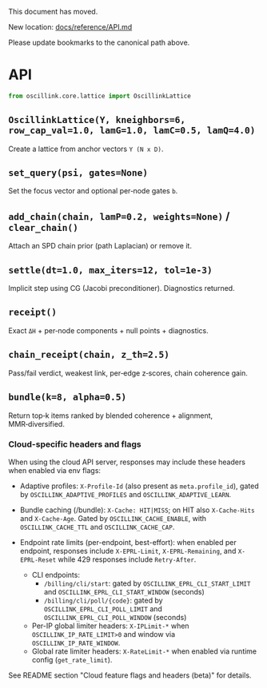 This document has moved.

New location: [docs/reference/API.md](./reference/API.md)

Please update bookmarks to the canonical path above.
# API

```python
from oscillink.core.lattice import OscillinkLattice
```

## `OscillinkLattice(Y, kneighbors=6, row_cap_val=1.0, lamG=1.0, lamC=0.5, lamQ=4.0)`
Create a lattice from anchor vectors `Y (N x D)`.

## `set_query(psi, gates=None)`
Set the focus vector and optional per‑node gates `b`.

## `add_chain(chain, lamP=0.2, weights=None)` / `clear_chain()`
Attach an SPD chain prior (path Laplacian) or remove it.

## `settle(dt=1.0, max_iters=12, tol=1e-3)`
Implicit step using CG (Jacobi preconditioner). Diagnostics returned.

## `receipt()`
Exact `ΔH` + per‑node components + null points + diagnostics.

## `chain_receipt(chain, z_th=2.5)`
Pass/fail verdict, weakest link, per‑edge z‑scores, chain coherence gain.

## `bundle(k=8, alpha=0.5)`
Return top‑k items ranked by blended coherence + alignment, MMR‑diversified.

### Cloud-specific headers and flags

When using the cloud API server, responses may include these headers when enabled via env flags:

- Adaptive profiles: `X-Profile-Id` (also present as `meta.profile_id`), gated by `OSCILLINK_ADAPTIVE_PROFILES` and `OSCILLINK_ADAPTIVE_LEARN`.
- Bundle caching (/bundle): `X-Cache: HIT|MISS`; on HIT also `X-Cache-Hits` and `X-Cache-Age`. Gated by `OSCILLINK_CACHE_ENABLE`, with `OSCILLINK_CACHE_TTL` and `OSCILLINK_CACHE_CAP`.

- Endpoint rate limits (per-endpoint, best-effort): when enabled per endpoint, responses include `X-EPRL-Limit`, `X-EPRL-Remaining`, and `X-EPRL-Reset` while 429 responses include `Retry-After`.
	- CLI endpoints:
		- `/billing/cli/start`: gated by `OSCILLINK_EPRL_CLI_START_LIMIT` and `OSCILLINK_EPRL_CLI_START_WINDOW` (seconds)
		- `/billing/cli/poll/{code}`: gated by `OSCILLINK_EPRL_CLI_POLL_LIMIT` and `OSCILLINK_EPRL_CLI_POLL_WINDOW` (seconds)
	- Per-IP global limiter headers: `X-IPLimit-*` when `OSCILLINK_IP_RATE_LIMIT>0` and window via `OSCILLINK_IP_RATE_WINDOW`.
	- Global rate limiter headers: `X-RateLimit-*` when enabled via runtime config (`get_rate_limit`).

See README section "Cloud feature flags and headers (beta)" for details.
